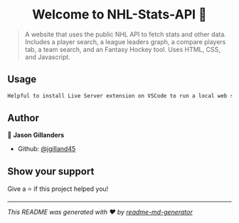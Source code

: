 <h1 align="center">Welcome to NHL-Stats-API 👋</h1>
<p>
</p>

> A website that uses the public NHL API to fetch stats and other data. Includes a player search, a league leaders graph, a compare players tab, a team search, and an Fantasy Hockey tool. Uses HTML, CSS, and Javascript.

## Usage

```sh
Helpful to install Live Server extension on VSCode to run a local web server. Navigate as normal.
```

## Author

👤 **Jason Gillanders**

* Github: [@jgilland45](https://github.com/jgilland45)

## Show your support

Give a ⭐️ if this project helped you!

***
_This README was generated with ❤️ by [readme-md-generator](https://github.com/kefranabg/readme-md-generator)_